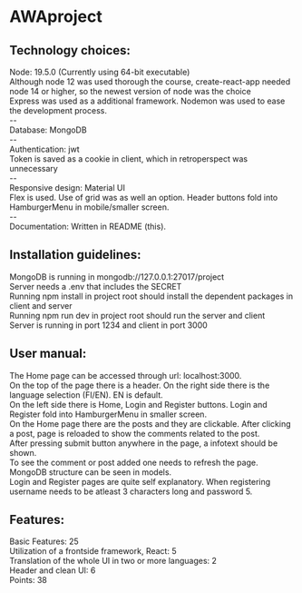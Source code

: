 # AWAproject

Technology choices: 
--
Node: 19.5.0 (Currently using 64-bit executable) \
Although node 12 was used thorough the course, create-react-app needed node 14 or higher, so the newest version of node was the choice \
Express was used as a additional framework. Nodemon was used to ease the development process. \
-- \
Database: MongoDB \
-- \
Authentication: jwt \
Token is saved as a cookie in client, which in retroperspect was unnecessary \
-- \
Responsive design: Material UI \
Flex is used. Use of grid was as well an option. Header buttons fold into HamburgerMenu in mobile/smaller screen. \
-- \
Documentation: Written in README (this). 

Installation guidelines: 
--
MongoDB is running in mongodb://127.0.0.1:27017/project \
Server needs a .env that includes the SECRET \
Running npm install in project root should install the dependent packages in client and server \
Running npm run dev in project root should run the server and client \
Server is running in port 1234 and client in port 3000 

User manual: 
--
The Home page can be accessed through url: localhost:3000. \
On the top of the page there is a header. On the right side there is the language selection (FI/EN). EN is default.  \
On the left side there is Home, Login and Register buttons. Login and Register fold into HamburgerMenu in smaller screen. \
On the Home page there are the posts and they are clickable. After clicking a post, page is reloaded to show the comments related to the post.  \
After pressing submit button anywhere in the page, a infotext should be shown.  \
To see the comment or post added one needs to refresh the page.  \
MongoDB structure can be seen in models.  \
Login and Register pages are quite self explanatory. When registering username needs to be atleast 3 characters long and password 5.  


Features: 
--
Basic Features: 25 \
Utilization of a frontside framework, React: 5 \
Translation of the whole UI in two or more languages: 2 \
Header and clean UI: 6 \
Points: 38
